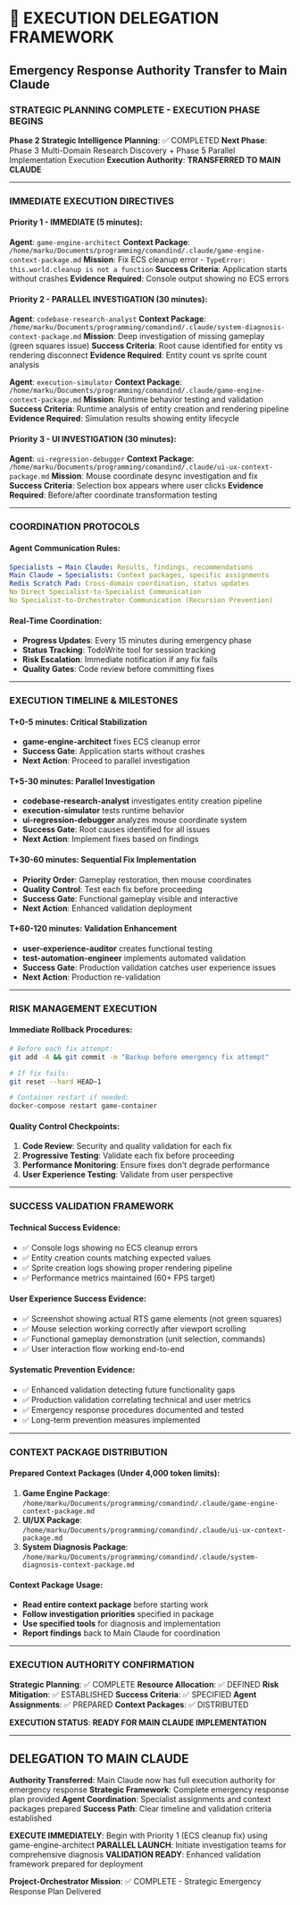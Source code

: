 # 🎯 EXECUTION DELEGATION FRAMEWORK
## Emergency Response Authority Transfer to Main Claude

### STRATEGIC PLANNING COMPLETE - EXECUTION PHASE BEGINS

**Phase 2 Strategic Intelligence Planning**: ✅ COMPLETED
**Next Phase**: Phase 3 Multi-Domain Research Discovery + Phase 5 Parallel Implementation Execution
**Execution Authority**: **TRANSFERRED TO MAIN CLAUDE**

---

### IMMEDIATE EXECUTION DIRECTIVES

#### Priority 1 - IMMEDIATE (5 minutes):
**Agent**: `game-engine-architect`
**Context Package**: `/home/marku/Documents/programming/comandind/.claude/game-engine-context-package.md`
**Mission**: Fix ECS cleanup error - `TypeError: this.world.cleanup is not a function`
**Success Criteria**: Application starts without crashes
**Evidence Required**: Console output showing no ECS errors

#### Priority 2 - PARALLEL INVESTIGATION (30 minutes):
**Agent**: `codebase-research-analyst`
**Context Package**: `/home/marku/Documents/programming/comandind/.claude/system-diagnosis-context-package.md`
**Mission**: Deep investigation of missing gameplay (green squares issue)
**Success Criteria**: Root cause identified for entity vs rendering disconnect
**Evidence Required**: Entity count vs sprite count analysis

**Agent**: `execution-simulator`
**Context Package**: `/home/marku/Documents/programming/comandind/.claude/game-engine-context-package.md`
**Mission**: Runtime behavior testing and validation
**Success Criteria**: Runtime analysis of entity creation and rendering pipeline
**Evidence Required**: Simulation results showing entity lifecycle

#### Priority 3 - UI INVESTIGATION (30 minutes):
**Agent**: `ui-regression-debugger`
**Context Package**: `/home/marku/Documents/programming/comandind/.claude/ui-ux-context-package.md`
**Mission**: Mouse coordinate desync investigation and fix
**Success Criteria**: Selection box appears where user clicks
**Evidence Required**: Before/after coordinate transformation testing

---

### COORDINATION PROTOCOLS

#### Agent Communication Rules:
```yaml
Specialists → Main Claude: Results, findings, recommendations
Main Claude → Specialists: Context packages, specific assignments
Redis Scratch Pad: Cross-domain coordination, status updates
No Direct Specialist-to-Specialist Communication
No Specialist-to-Orchestrator Communication (Recursion Prevention)
```

#### Real-Time Coordination:
- **Progress Updates**: Every 15 minutes during emergency phase
- **Status Tracking**: TodoWrite tool for session tracking
- **Risk Escalation**: Immediate notification if any fix fails
- **Quality Gates**: Code review before committing fixes

---

### EXECUTION TIMELINE & MILESTONES

#### T+0-5 minutes: Critical Stabilization
- **game-engine-architect** fixes ECS cleanup error
- **Success Gate**: Application starts without crashes
- **Next Action**: Proceed to parallel investigation

#### T+5-30 minutes: Parallel Investigation
- **codebase-research-analyst** investigates entity creation pipeline
- **execution-simulator** tests runtime behavior
- **ui-regression-debugger** analyzes mouse coordinate system
- **Success Gate**: Root causes identified for all issues
- **Next Action**: Implement fixes based on findings

#### T+30-60 minutes: Sequential Fix Implementation  
- **Priority Order**: Gameplay restoration, then mouse coordinates
- **Quality Control**: Test each fix before proceeding
- **Success Gate**: Functional gameplay visible and interactive
- **Next Action**: Enhanced validation deployment

#### T+60-120 minutes: Validation Enhancement
- **user-experience-auditor** creates functional testing
- **test-automation-engineer** implements automated validation
- **Success Gate**: Production validation catches user experience issues
- **Next Action**: Production re-validation

---

### RISK MANAGEMENT EXECUTION

#### Immediate Rollback Procedures:
```bash
# Before each fix attempt:
git add -A && git commit -m "Backup before emergency fix attempt"

# If fix fails:
git reset --hard HEAD~1

# Container restart if needed:
docker-compose restart game-container
```

#### Quality Control Checkpoints:
1. **Code Review**: Security and quality validation for each fix
2. **Progressive Testing**: Validate each fix before proceeding
3. **Performance Monitoring**: Ensure fixes don't degrade performance
4. **User Experience Testing**: Validate from user perspective

---

### SUCCESS VALIDATION FRAMEWORK

#### Technical Success Evidence:
- ✅ Console logs showing no ECS cleanup errors
- ✅ Entity creation counts matching expected values
- ✅ Sprite creation logs showing proper rendering pipeline
- ✅ Performance metrics maintained (60+ FPS target)

#### User Experience Success Evidence:
- ✅ Screenshot showing actual RTS game elements (not green squares)
- ✅ Mouse selection working correctly after viewport scrolling
- ✅ Functional gameplay demonstration (unit selection, commands)
- ✅ User interaction flow working end-to-end

#### Systematic Prevention Evidence:
- ✅ Enhanced validation detecting future functionality gaps
- ✅ Production validation correlating technical and user metrics
- ✅ Emergency response procedures documented and tested
- ✅ Long-term prevention measures implemented

---

### CONTEXT PACKAGE DISTRIBUTION

#### Prepared Context Packages (Under 4,000 token limits):
1. **Game Engine Package**: `/home/marku/Documents/programming/comandind/.claude/game-engine-context-package.md`
2. **UI/UX Package**: `/home/marku/Documents/programming/comandind/.claude/ui-ux-context-package.md`
3. **System Diagnosis Package**: `/home/marku/Documents/programming/comandind/.claude/system-diagnosis-context-package.md`

#### Context Package Usage:
- **Read entire context package** before starting work
- **Follow investigation priorities** specified in package
- **Use specified tools** for diagnosis and implementation
- **Report findings** back to Main Claude for coordination

---

### EXECUTION AUTHORITY CONFIRMATION

**Strategic Planning**: ✅ COMPLETE
**Resource Allocation**: ✅ DEFINED
**Risk Mitigation**: ✅ ESTABLISHED
**Success Criteria**: ✅ SPECIFIED
**Agent Assignments**: ✅ PREPARED
**Context Packages**: ✅ DISTRIBUTED

**EXECUTION STATUS**: **READY FOR MAIN CLAUDE IMPLEMENTATION**

---

## DELEGATION TO MAIN CLAUDE

**Authority Transferred**: Main Claude now has full execution authority for emergency response
**Strategic Framework**: Complete emergency response plan provided
**Agent Coordination**: Specialist assignments and context packages prepared
**Success Path**: Clear timeline and validation criteria established

**EXECUTE IMMEDIATELY**: Begin with Priority 1 (ECS cleanup fix) using game-engine-architect
**PARALLEL LAUNCH**: Initiate investigation teams for comprehensive diagnosis
**VALIDATION READY**: Enhanced validation framework prepared for deployment

**Project-Orchestrator Mission**: ✅ COMPLETE - Strategic Emergency Response Plan Delivered